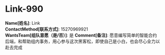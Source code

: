 # Link-990

**Name[姓名]**: Link  
**ContactMethod[联系方式]**: 15270969921  
**WantsTeam[组队意愿（是/否）]**: 是
**Comment[备注]**: 愿意编写简单的智能合约后端，和帮助组内事务，用心参与这次黑客松，即使自己是小白，也会尽心全力以赴去完成  
